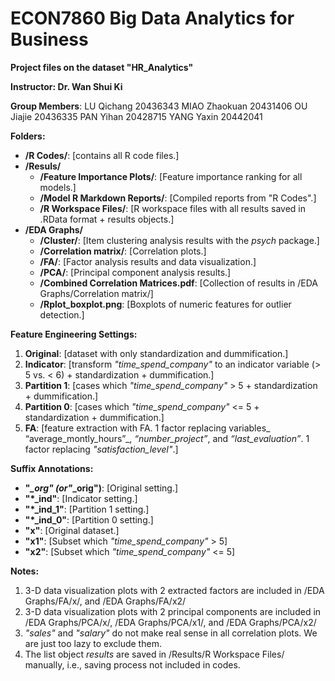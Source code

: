 # ECON7860 Big Data Analytics for Business

**Project files on the dataset "HR_Analytics"**

**Instructor: Dr. Wan Shui Ki**

**Group Members**:
  LU Qichang    20436343
  MIAO Zhaokuan 20431406
  OU Jiajie     20436335
  PAN Yihan     20428715
  YANG Yaxin    20442041



**Folders:**
  - **/R Codes/**: [contains all R code files.]
  - **/Resuls/**
    - **/Feature Importance Plots/**: [Feature importance ranking for all models.]
    - **/Model R Markdown Reports/**: [Compiled reports from "R Codes".]
    - **/R Workspace Files/**: [R workspace files with all results saved in .RData format + results objects.]
  - **/EDA Graphs/**
    - **/Cluster/**: [Item clustering analysis results with the _psych_ package.]
    - **/Correlation matrix/**: [Correlation plots.]
    - **/FA/**: [Factor analysis results and data visualization.]
    - **/PCA/**: [Principal component analysis results.]
    - **/Combined Correlation Matrices.pdf**: [Collection of results in /EDA Graphs/Correlation matrix/]
    - **/Rplot_boxplot.png**: [Boxplots of numeric features for outlier detection.]



**Feature Engineering Settings:**
  1. **Original**: [dataset with only standardization and dummification.]
  2. **Indicator**: [transform _"time_spend_company"_ to an indicator variable (> 5 vs. < 6) + standardization + dummification.]
  3. **Partition 1**: [cases which _"time_spend_company"_ > 5 + standardization + dummification.]
  4. **Partition 0**: [cases which _"time_spend_company"_ <= 5 + standardization + dummification.]
  5. **FA**: [feature extraction with FA. 1 factor replacing variables_ “average_montly_hours”_, _“number_project”_, and _“last_evaluation”_. 1 factor replacing _"satisfaction_level"_.]



**Suffix Annotations:**
  - **"*_org" (or"*_orig")**: [Original setting.]
  - **"*_ind"**: [Indicator setting.]
  - **"*_ind_1"**: [Partition 1 setting.]
  - **"*_ind_0"**: [Partition 0 setting.]
  - **"x"**: [Original dataset.]
  - **"x1"**: [Subset which _"time_spend_company"_ > 5]
  - **"x2"**: [Subset which _"time_spend_company"_ <= 5]



**Notes:**
 1. 3-D data visualization plots with 2 extracted factors are included in /EDA Graphs/FA/x/, and /EDA Graphs/FA/x2/
 2. 3-D data visualization plots with 2 principal components are included in /EDA Graphs/PCA/x/, /EDA Graphs/PCA/x1/, and /EDA Graphs/PCA/x2/
 3. _"sales"_ and _"salary"_ do not make real sense in all correlation plots. We are just too lazy to exclude them.
 4. The list object _results_ are saved in /Results/R Workspace Files/ manually, i.e., saving process not included in codes.
